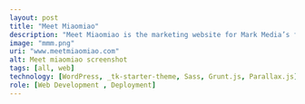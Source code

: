 ```yaml
---
layout: post
title: "Meet Miaomiao"
description: "Meet Miaomiao is the marketing website for Mark Media’s flagship iOS app: “Meet Miaomiao”.  The WordPress theme was customized using the _tk starter theme. Sass compiled CSS using gruntjs.  Hosted on Amazon AWS"
image: "mmm.png"
uri: "www.meetmiaomiao.com"
alt: Meet miaomiao screenshot
tags: [all, web]
technology: [WordPress, _tk-starter-theme, Sass, Grunt.js, Parallax.js]
role: [Web Development , Deployment]
---
```

